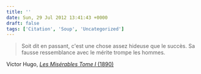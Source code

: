 ```yaml
---
title: ''
date: Sun, 29 Jul 2012 13:41:43 +0000
draft: false
tags: ['Citation', 'Soup', 'Uncategorized']
---
```


> Soit dit en passant, c'est une chose assez hideuse que le succès. Sa fausse ressemblance avec le mérite trompe les hommes.

Victor Hugo, [_Les Misérables Tome I_ (1890)](http://fr.wikisource.org/wiki/Page:Hugo_-_Les_Mis%C3%A9rables_Tome_I_(1890).djvu/101)
